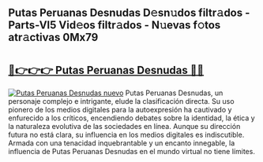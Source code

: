 ## Putas Peruanas Desnudas D𝚎sn𝚞dos filtr𝚊dos - Parts-VI5 Vid𝚎os filtr𝚊dos - N𝚞evas f𝚘tos atr𝚊ctivas 0Mx79

# <h2><a href="http://mbcnhmr.tromn.icu/?c=Putas+Peruanas+Desnudas">🔗👉👉👉 Putas Peruanas Desnudas 🔗🔗</a></h2>

[![Putas Peruanas Desnudas nuevo](https://i.imgur.com/pEAQMta.gif)](http://mbcnhmr.tromn.icu/?c=Putas+Peruanas+Desnudas)
Putas Peruanas Desnudas, un personaje complejo e intrigante, elude la clasificación directa. Su uso pionero de los medios digitales para la autoexpresión ha cautivado y enfurecido a los críticos, encendiendo debates sobre la identidad, la ética y la naturaleza evolutiva de las sociedades en línea. Aunque su dirección futura no está clara, su influencia en los medios digitales es indiscutible. Armada con una tenacidad inquebrantable y un encanto innegable, la influencia de Putas Peruanas Desnudas en el mundo virtual no tiene límites.

